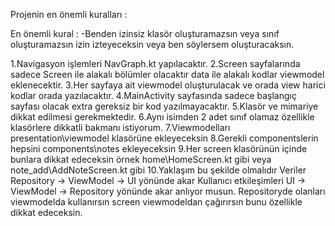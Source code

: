 


Projenin en önemli kuralları : 



En önemli kural : 
-Benden izinsiz klasör oluşturamazsın veya sınıf oluşturamazsın izin izteyeceksin veya ben söylersem oluşturacaksın.

1.Navigasyon işlemleri NavGraph.kt yapılacaktır.
2.Screen sayfalarında sadece Screen ile alakalı bölümler olacaktır data ile alakalı kodlar viewmodel eklenecektir.
3.Her sayfaya ait viewmodel oluşturulacak ve orada view harici kodlar orada yazılacaktır.
4.MainActivity sayfasında sadece başlangıç sayfası olacak extra gereksiz bir kod yazılmayacaktır.
5.Klasör ve mimariye dikkat edilmesi gerekmektedir.
6.Aynı isimden 2 adet sınıf olamaz özellikle klasörlere dikkatli bakmanı istiyorum.
7.Viewmodelları presentation\viewmodel klasörüne ekleyeceksin
8.Gerekli componentslerin hepsini components\notes ekleyeceksin
9.Her screen klasörünün içinde bunlara dikkat edeceksin örnek home\HomeScreen.kt gibi veya note_add\AddNoteScreen.kt gibi
10.Yaklaşım bu şekilde olmalıdır Veriler Repository -> ViewModel -> UI yönünde akar
Kullanıcı etkileşimleri UI -> ViewModel -> Repository yönünde akar anlıyor musun. Repositoryde olanları viewmodelda kullanırsın screen viewmodeldan çağırırsın bunu özellikle dikkat edeceksin.



